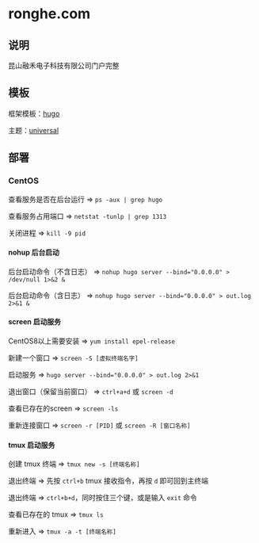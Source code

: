 # ronghe.com

## 说明

昆山融禾电子科技有限公司门户完整

## 模板

框架模板：[hugo](https://gohugo.io)

主题：[universal](https://github.com/devcows/hugo-universal-theme)

## 部署

### CentOS

查看服务是否在后台运行 => `ps -aux | grep hugo`

查看服务占用端口 => `netstat -tunlp | grep 1313`

关闭进程 => `kill -9 pid`

#### nohup 后台启动

后台启动命令（不含日志） => `nohup hugo server --bind="0.0.0.0" > /dev/null 1>&2 &`

后台启动命令（含日志） => `nohup hugo server --bind="0.0.0.0" > out.log 2>&1 &`

#### screen 启动服务

CentOS8以上需要安装 => `yum install epel-release`

新建一个窗口 => `screen -S [虚拟终端名字]`

启动服务 => `hugo server --bind="0.0.0.0" > out.log 2>&1`

退出窗口（保留当前窗口） => `ctrl+a+d` 或 `screen -d`

查看已存在的screen => `screen -ls`

重新连接窗口 => `screen -r [PID]` 或 `screen -R [窗口名称]`

#### tmux 启动服务

创建 tmux 终端 => `tmux new -s [终端名称]`

退出终端 => 先按 `ctrl+b` tmux 接收指令，再按 `d` 即可回到主终端

退出终端 => `ctrl+b+d`，同时按住三个键，或是输入 `exit` 命令

查看已存在的 tmux => `tmux ls`

重新进入 => `tmux -a -t [终端名称]`
